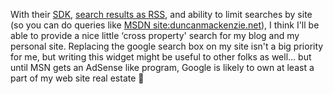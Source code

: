 With their [SDK](http://msdn.microsoft.com/msn/msnsearch/), [search results as RSS](http://search.msn.com/results.aspx?q=MSDN+site%3aduncanmackenzie.net&format=rss&FORM=RSRE), and ability to limit searches by site (so you can do queries like [MSDN site:duncanmackenzie.net](http://search.msn.com/results.aspx?q=MSDN+site%3Aduncanmackenzie.net&FORM=QBRE)), I think I'll be able to provide a nice little &#8216;cross property' search for my blog and my personal site. Replacing the google search box on my site isn't a big priority for me, but writing this widget might be useful to other folks as well... but until MSN gets an AdSense like program, Google is likely to own at least a part of my web site real estate 🙂